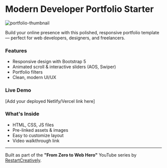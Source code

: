 #  Modern Developer Portfolio Starter

![portfolio-thumbnail](https://github.com/user-attachments/assets/11b0d059-d62e-4bba-9cf5-eff69fc6c5fc)


Build your online presence with this polished, responsive portfolio template — perfect for web developers, designers, and freelancers.

###  Features
- Responsive design with Bootstrap 5
- Animated scroll & interactive sliders (AOS, Swiper)
- Portfolio filters
- Clean, modern UI/UX

###  Live Demo
[Add your deployed Netlify/Vercel link here]

###  What's Inside
- HTML, CSS, JS files
- Pre-linked assets & images
- Easy to customize layout
- Video walkthrough link

---

 Built as part of the **"From Zero to Web Hero"** YouTube series by [RestartCreatively](https://youtube.com/@RestartCreatively).

